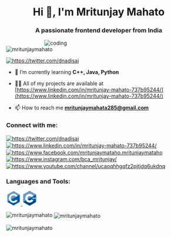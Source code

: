 <h1 align="center">Hi 👋, I'm Mritunjay Mahato</h1>
<h3 align="center">A passionate frontend developer from India</h3>

<img align="right" alt="coding" width="400" src="https://user-images.githubusercontent.com/55389276/140866485-8fb1c876-9a8f-4d6a-98dc-08c4981eaf70.gif">

<p align="left"> <img src="https://komarev.com/ghpvc/?username=mritunjaymahato&label=Profile%20views&color=0e75b6&style=flat" alt="mritunjaymahato" /> </p>

<p align="left"> <a href="https://twitter.com/https://twitter.com/dnadisai" target="blank"><img src="https://img.shields.io/twitter/follow/https://twitter.com/dnadisai?logo=twitter&style=for-the-badge" alt="https://twitter.com/dnadisai" /></a> </p>

- 🌱 I’m currently learning **C++, Java, Python**

- 👨‍💻 All of my projects are available at [https://www.linkedin.com/in/mritunjay-mahato-737b95244/](https://www.linkedin.com/in/mritunjay-mahato-737b95244/)

- 📫 How to reach me **mritunjaymahata285@gmail.com**

<h3 align="left">Connect with me:</h3>
<p align="left">
<a href="https://twitter.com/https://twitter.com/dnadisai" target="blank"><img align="center" src="https://raw.githubusercontent.com/rahuldkjain/github-profile-readme-generator/master/src/images/icons/Social/twitter.svg" alt="https://twitter.com/dnadisai" height="30" width="40" /></a>
<a href="https://linkedin.com/in/https://www.linkedin.com/in/mritunjay-mahato-737b95244/" target="blank"><img align="center" src="https://raw.githubusercontent.com/rahuldkjain/github-profile-readme-generator/master/src/images/icons/Social/linked-in-alt.svg" alt="https://www.linkedin.com/in/mritunjay-mahato-737b95244/" height="30" width="40" /></a>
<a href="https://fb.com/https://www.facebook.com/mritunjaymataho.mritunjaymataho" target="blank"><img align="center" src="https://raw.githubusercontent.com/rahuldkjain/github-profile-readme-generator/master/src/images/icons/Social/facebook.svg" alt="https://www.facebook.com/mritunjaymataho.mritunjaymataho" height="30" width="40" /></a>
<a href="https://instagram.com/https://www.instagram.com/bca_mritunjay/" target="blank"><img align="center" src="https://raw.githubusercontent.com/rahuldkjain/github-profile-readme-generator/master/src/images/icons/Social/instagram.svg" alt="https://www.instagram.com/bca_mritunjay/" height="30" width="40" /></a>
<a href="https://www.youtube.com/c/https://www.youtube.com/channel/ucaoqhhgqfz2pjtjdq6ukdnq" target="blank"><img align="center" src="https://raw.githubusercontent.com/rahuldkjain/github-profile-readme-generator/master/src/images/icons/Social/youtube.svg" alt="https://www.youtube.com/channel/ucaoqhhgqfz2pjtjdq6ukdnq" height="30" width="40" /></a>
</p>

<h3 align="left">Languages and Tools:</h3>
<p align="left"> <a href="https://www.cprogramming.com/" target="_blank" rel="noreferrer"> <img src="https://raw.githubusercontent.com/devicons/devicon/master/icons/c/c-original.svg" alt="c" width="40" height="40"/> </a> <a href="https://www.w3schools.com/cpp/" target="_blank" rel="noreferrer"> <img src="https://raw.githubusercontent.com/devicons/devicon/master/icons/cplusplus/cplusplus-original.svg" alt="cplusplus" width="40" height="40"/> </a> </p>

<p><img align="left" src="https://github-readme-stats.vercel.app/api/top-langs?username=mritunjaymahato&show_icons=true&locale=en&layout=compact" alt="mritunjaymahato" /></p>

<p>&nbsp;<img align="center" src="https://github-readme-stats.vercel.app/api?username=mritunjaymahato&show_icons=true&locale=en" alt="mritunjaymahato" /></p>

<p><img align="center" src="https://github-readme-streak-stats.herokuapp.com/?user=mritunjaymahato&" alt="mritunjaymahato" /></p>
